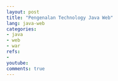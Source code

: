 ```yaml
---
layout: post
title: "Pengenalan Technology Java Web"
lang: java-web
categories:
- java
- web
- war
refs: 
- 
youtube: 
comments: true
---
```


